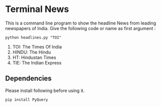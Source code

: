 # Terminal News
This is a command line program to show the headline News from leading newspapers of India.
Give the following code or name as first argument :
```
python headlines.py "TOI"
```
1. TOI: The Times Of India
2. HINDU: The Hindu
3. HT: Hindustan Times
4. TIE: The Indian Express

## Dependencies
Please install following before using it. 
```
pip install PyQuery
```
